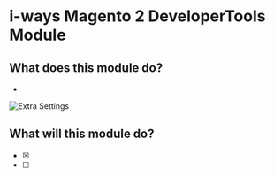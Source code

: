 # i-ways Magento 2 DeveloperTools Module

## What does this module do?

- 

![Extra Settings](/view/adminhtml/web/images/documentation/extra_settings.jpg)

## What will this module do?

- [X] 
- [ ] 
